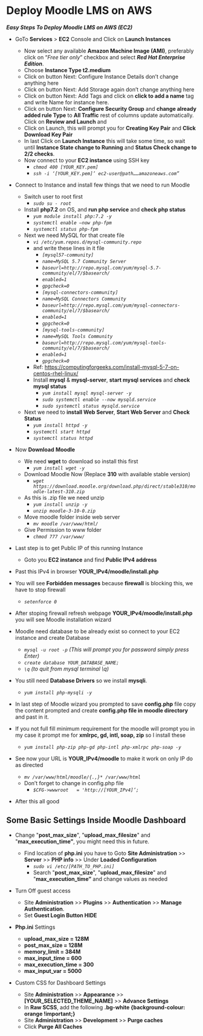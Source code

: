 # Deploy Moodle LMS on AWS
***Easy Steps To Deploy Moodle LMS on AWS (EC2)***

* GoTo **Services** > **EC2** Console and Click on **Launch Instances**	
    *   Now select any available **Amazon Machine Image (AMI)**, preferably click on “*Free tier only*” checkbox and select ***Red Hat Enterprise Edition***.
    *   Choose **Instance Type t2.medium** 
    *   Click on button Next: Configure Instance Details don’t change anything here
    *   Click on button Next: Add Storage again don’t change anything here
    *   Click on button Next: Add Tags and click on **click to add a name** tag and write Name for instance here.
    *   Click on button Next: **Configure Security Group** and **change already added rule Type** to **All Traffic** rest of columns update automatically. Click on **Review and Launch** and 
    *   Click on Launch, this will prompt you for **Creating Key Pair** and **Click Download Key Pair**
    *   In last Click on **Launch Instance** this will take some time, so wait until **Instance State change to Running** and **Status Check change to 2/2 checks**.
    *   Now connect to your **EC2 instance** using SSH key 
        * *``chmod 400 [YOUR_KEY.pem]``*
        * *``ssh -i ‘[YOUR_KEY.pem]’ ec2-user@path……amazoneaws.com”``*
      
* Connect to Instance and install few things that we need to run Moodle
    *   Switch user to root first 
        * *``sudo su - root``*
    *   Install **php7.2** on OS, and **run php service** and **check php status**
        * *``yum module install php:7.2 -y``*  
        * *``systemctl enable —now php-fpm``*  
        * *``systemctl status php-fpm``*  
    *   Next we need MySQL for that create file 
        *   *``vi /etc/yum.repos.d/mysql-community.repo``* 
        *   and write these lines in it file
            *   *``[mysql57-community]``*
            *   *``name=MySQL 5.7 Community Server``*
            *   *``baseurl=http://repo.mysql.com/yum/mysql-5.7-community/el/7/$basearch/``*
            *   *``enabled=1``*
            *   *``gpgcheck=0``*
            *   *``[mysql-connectors-community]``*
            *   *``name=MySQL Connectors Community``*
            *   *``baseurl=http://repo.mysql.com/yum/mysql-connectors-community/el/7/$basearch/``*
            *   *``enabled=1``*
            *   *``gpgcheck=0``*
            *   *``[mysql-tools-community]``*
            *   *``name=MySQL Tools Community``*
            *   *``baseurl=http://repo.mysql.com/yum/mysql-tools-community/el/7/$basearch/``*
            *   *``enabled=1``*
            *   *``gpgcheck=0``*
        *  Ref: https://computingforgeeks.com/install-mysql-5-7-on-centos-rhel-linux/
        *  Install **mysql** & **mysql-server**, **start mysql services** and **check mysql status** 
           *  *``yum install mysql mysql-server -y``*
           *  *``sudo systemctl enable --now mysqld.service``*
           *  *``sudo systemctl status mysqld.service``*  
    *   Next we need to **install Web Server**, **Start Web Server** and **Check Status**
        * *``yum install httpd -y``* 
        * *``systemctl start httpd``* 
        * *``systemctl status httpd``* 
*   Now **Download** **Moodle** 
    *   We need **wget** to download so install this first
        * *``yum install wget -y``*
    *   Download Moodle Now (Replace **310** with available stable version)
        * *``wget https://download.moodle.org/download.php/direct/stable310/moodle-latest-310.zip``*
    *   As this is .zip file we need unzip
        * *``yum install unzip -y``*
        * *``unzip moodle-3-10-0.zip``*
    *   Move moodle folder inside web server
        * *``mv moodle /var/www/html/``*  
    *   Give Permission to www folder 
        * *``chmod 777 /var/www/``*  
*   Last step is to get Public IP of this running Instance 
    * Goto you **EC2 instance** and find **Public IPv4 address** 
*   Past this IPv4 in browser **YOUR_IPv4/moodle/install.php**
*   You will see **Forbidden messages** because **firewall** is blocking this, we have to stop firewall 
    *   *``setenforce 0 ``*
*   After stoping firewall refresh webpage **YOUR_IPv4/moodle/install.php** you will see Moodle installation wizard 
*   Moodle need database to be already exist so connect to your EC2 instance and create Database
    *   *``mysql -u root -p``* *(This will prompt you for password simply press Enter)*
    *   *``create database YOUR_DATABASE_NAME;``*
    *   *``\q``* *(to quit from mysql terminal \q)*
*   You still need **Database Drivers** so we install **mysqli**.
    *   *``yum install php-mysqli -y``*
*   In last step of Moodle wizard you prompted to save **config.php** file copy the content prompted and create **config.php file in moodle directory** and past in it.
*   If you not full fill minimum requirement for the moodle will prompt you in my case it prompt me for **xmlrpc, gd, intl, soap, zip** so I install these 
    *   *``yum install php-zip php-gd php-intl php-xmlrpc php-soap -y``*
*   See now your URL is **YOUR_IPv4/moodle** to make it work on only IP do as directed
    *   *``mv /var/www/html/moodle/{.,}* /var/www/html``*
    *   Don’t forget to change in config.php file 
        *   *``$CFG->wwwroot   = 'http://[YOUR_IPv4]’;``*
*   After this all good


## Some Basic Settings Inside Moodle Dashboard
* Change "**post_max_size**", "**upload_max_filesize**" and "**max_execution_time”**, you might need this in future.
  * Find location of **php.ini** you have to Goto **Site Administration** >> **Server** >> **PHP info** >> Under **Loaded Configuration**
    *  *``sudo vi /etc/[PATH_TO_PHP.ini]``*
    *  Search "**post_max_size**", "**upload_max_filesize**" and "**max_execution_time”** and change values as needed
  
* Turn Off guest access
  * Site **Administration** >> **Plugins** >> **Authentication** >> **Manage Authentication**.
  * Set **Guest Login Button HIDE**
  
* **Php.ini** Settings
  * **upload_max_size = 128M**
  * **post_max_size = 128M**
  * **memory_limit = 384M**
  * **max_input_time = 600**
  * **max_execution_time = 300**
  * **max_input_var = 5000**
  
* Custom CSS for Dashboard Settings
  * Site **Administration** >> **Appearance** >>**[YOUR_SELECTED_THEME_NAME]** >> **Advance Settings**
  * In **Raw SCSS**, add the following **.bg-white {background-colour: orange !important;}**
  * Site **Administration** >> **Development** >> **Purge caches**
  * Click **Purge All Caches**
